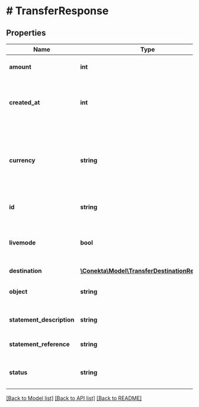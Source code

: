 # # TransferResponse

## Properties

Name | Type | Description | Notes
------------ | ------------- | ------------- | -------------
**amount** | **int** | Amount in cents of the transfer. | [optional]
**created_at** | **int** | Date and time of creation of the transfer in Unix format. | [optional]
**currency** | **string** | The currency of the transfer. It uses the 3-letter code of the [International Standard ISO 4217.](https://es.wikipedia.org/wiki/ISO_4217) | [optional]
**id** | **string** | Unique identifier of the transfer. | [optional]
**livemode** | **bool** | Indicates whether the transfer was created in live mode or test mode. | [optional]
**destination** | [**\Conekta\Model\TransferDestinationResponse**](TransferDestinationResponse.md) |  | [optional]
**object** | **string** | Object name, which is transfer. | [optional]
**statement_description** | **string** | Description of the transfer. | [optional]
**statement_reference** | **string** | Reference number of the transfer. | [optional]
**status** | **string** | Code indicating transfer status. | [optional]

[[Back to Model list]](../../README.md#models) [[Back to API list]](../../README.md#endpoints) [[Back to README]](../../README.md)
